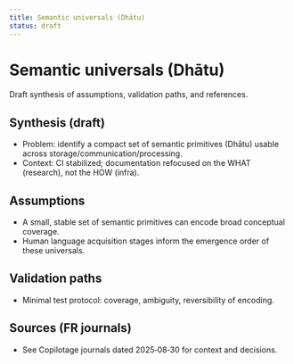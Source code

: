 ```yaml
---
title: Semantic universals (Dhātu)
status: draft
---
```


# Semantic universals (Dhātu)

Draft synthesis of assumptions, validation paths, and references.

## Synthesis (draft)

- Problem: identify a compact set of semantic primitives (Dhātu) usable across storage/communication/processing.
- Context: CI stabilized; documentation refocused on the WHAT (research), not the HOW (infra).

## Assumptions
- A small, stable set of semantic primitives can encode broad conceptual coverage.
- Human language acquisition stages inform the emergence order of these universals.

## Validation paths
- Minimal test protocol: coverage, ambiguity, reversibility of encoding.

## Sources (FR journals)
- See Copilotage journals dated 2025‑08‑30 for context and decisions.
